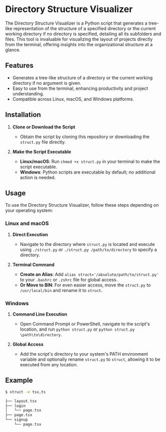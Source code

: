 # Directory Structure Visualizer

The Directory Structure Visualizer is a Python script that generates a tree-like representation of the structure of a specified directory or the current working directory if no directory is specified, detailing all its subfolders and files. This tool is invaluable for visualizing the layout of projects directly from the terminal, offering insights into the organizational structure at a glance.

## Features

- Generates a tree-like structure of a directory or the current working directory if no argument is given.
- Easy to use from the terminal, enhancing productivity and project understanding.
- Compatible across Linux, macOS, and Windows platforms.

## Installation

1. **Clone or Download the Script**
   - Obtain the script by cloning this repository or downloading the `struct.py` file directly.

2. **Make the Script Executable**
   - **Linux/macOS**: Run `chmod +x struct.py` in your terminal to make the script executable.
   - **Windows**: Python scripts are executable by default; no additional action is needed.

## Usage

To use the Directory Structure Visualizer, follow these steps depending on your operating system:

### Linux and macOS

1. **Direct Execution**
   - Navigate to the directory where `struct.py` is located and execute using `./struct.py` or `./struct.py /path/to/directory` to specify a directory.
   
2. **Terminal Command**
   - **Create an Alias**: Add `alias struct='/absolute/path/to/struct.py'` to your `.bashrc` or `.zshrc` file for global access.
   - **Or Move to BIN**: For even easier access, move the `struct.py` to `/usr/local/bin` and rename it to `struct`.

### Windows

1. **Command Line Execution**
   - Open Command Prompt or PowerShell, navigate to the script's location, and run `python struct.py` or `python struct.py \path\to\directory`.

2. **Global Access**
   - Add the script's directory to your system's PATH environment variable and optionally rename `struct.py` to `struct`, allowing it to be executed from any location.

## Example

```bash
$ struct -e tsx,ts

├── layout.tsx
├── login
│   └── page.tsx
├── page.tsx
└── signup
    └── page.tsx
